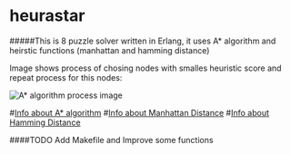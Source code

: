# heurastar
#####This is 8 puzzle solver written in Erlang, it uses A* algorithm and heirstic functions (manhattan and hamming distance)

Image shows process of chosing nodes with smalles heuristic score and repeat process for this nodes:


![A* algorithm process image](http://www.cs.trincoll.edu/~ram/cpsc352/notes/gifs/8graph.gif)

#[Info about A* algorithm](http://en.wikipedia.org/wiki/A*_search_algorithm)
#[Info about Manhattan Distance](http://en.wikipedia.org/wiki/Taxicab_geometry)
#[Info about Hamming Distance](http://en.wikipedia.org/wiki/Hamming_distance)

####TODO
Add Makefile and Improve some functions
